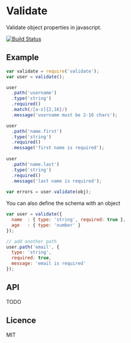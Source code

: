 # Validate
Validate object properties in javascript.

[![Build Status](https://travis-ci.org/eivindfjeldstad/validate.png)](https://travis-ci.org/eivindfjeldstad/validate)

## Example
```js
var validate = require('validate');
var user = validate();

user
  .path('username')
  .type('string')
  .required()
  .match(/[a-z]{2,16}/)
  .message('username must be 2-16 chars');

user
  .path('name.first')
  .type('string')
  .required()
  .message('first name is required');
  
user
  .path('name.last')
  .type('string')
  .required()
  .message('last name is required');
  
var errors = user.validate(obj);
```

You can also define the schema with an object
```js
var user = validate({
  name  : { type: 'string', required: true },
  age   : { type: 'number' }
});

// add another path
user.path('email', { 
  type: 'string',
  required: true,
  message: 'email is required'
});
```
## API
TODO

## Licence
MIT

